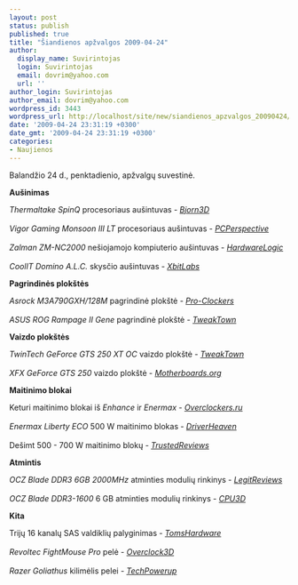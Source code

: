 ```yaml
---
layout: post
status: publish
published: true
title: "Šiandienos apžvalgos 2009-04-24"
author:
  display_name: Suvirintojas
  login: Suvirintojas
  email: dovrim@yahoo.com
  url: ''
author_login: Suvirintojas
author_email: dovrim@yahoo.com
wordpress_id: 3443
wordpress_url: http://localhost/site/new/siandienos_apzvalgos_20090424/
date: '2009-04-24 23:31:19 +0300'
date_gmt: '2009-04-24 23:31:19 +0300'
categories:
- Naujienos
---
```

<p>Balandžio 24 d., penktadienio, apžvalgų suvestinė.</p>
<p><b>Aušinimas</b></p>
<p><i>Thermaltake SpinQ</i> procesoriaus aušintuvas - <i><a class="ns" href="http://www.bjorn3d.com/read.php?cID=1546">Bjorn3D</a></i><br />
<br /><i>Vigor Gaming Monsoon III LT</i> procesoriaus aušintuvas - <i><a class="ns" href="http://www.pcper.com/article.php?aid=687">PCPerspective</a></i><br />
<br /><i>Zalman ZM-NC2000</i> nešiojamojo kompiuterio aušintuvas - <i><a class="ns" href="http://www.hardwarelogic.com/news/137/ARTICLE/6057/2009-04-24.html">HardwareLogic</a></i><br />
<br /><i>CoolIT Domino A.L.C.</i> skysčio aušintuvas - <i><a class="ns" href="http://www.xbitlabs.com/articles/coolers/display/coolit-domino-alc.html">XbitLabs</a></i></p>
<p><b>Pagrindinės plokštės</b></p>
<p><i>Asrock M3A790GXH/128M</i> pagrindinė plokštė - <i><a class="ns" href="http://www.pro-clockers.com/reviews/?id=166">Pro-Clockers</a></i><br />
<br /><i>ASUS ROG Rampage II Gene</i> pagrindinė plokštė - <i><a class="ns" href="http://www.tweaktown.com/reviews/2732/asus_rog_rampage_ii_gene_matx_x58_motherboard/index.html">TweakTown</a></i></p>
<p><b>Vaizdo plokštės</b></p>
<p><i>TwinTech GeForce GTS 250 XT OC</i> vaizdo plokštė - <i><a class="ns" href="http://www.tweaktown.com/reviews/2733/twintech_geforce_gts_250_xt_oc_1gb_graphics_card/index.html">TweakTown</a></i><br />
<br /><i>XFX GeForce GTS 250</i> vaizdo plokštė - <i><a class="ns" href="http://www.motherboards.org/reviews/hardware/1877_1.html">Motherboards.org</a></i></p>
<p><b>Maitinimo blokai</b></p>
<p>Keturi maitinimo blokai iš <i>Enhance</i> ir <i>Enermax</i> - <i><a class="ns" href="http://www.overclockers.ru/lab/32821.shtml">Overclockers.ru</a></i><br />
<br /><i>Enermax Liberty ECO</i> 500 W maitinimo blokas - <i><a class="ns" href="http://www.driverheaven.net/reviews.php?reviewid=762">DriverHeaven</a></i><br />
<br />Dešimt 500 - 700 W maitinimo blokų - <i><a class="ns" href="http://www.trustedreviews.com/peripherals/review/2009/04/24/500---700W-Power-Supply-Group-Test/p1">TrustedReviews</a></i></p>
<p><b>Atmintis</b></p>
<p><i>OCZ Blade DDR3 6GB 2000MHz</i> atminties modulių rinkinys - <i><a class="ns" href="http://www.legitreviews.com/article/956/1/">LegitReviews</a></i><br />
<br /><i>OCZ Blade DDR3-1600</i> 6 GB atminties modulių rinkinys - <i><a class="ns" href="http://www.cpu3d.com/review/7680-1/ocz-blade-triple-channel-ddr3-1600-6gb-kit/introduction.html">CPU3D</a></i></p>
<p><b>Kita</b></p>
<p>Trijų 16 kanalų SAS valdiklių palyginimas - <i><a class="ns" href="http://www.tomshardware.com/reviews/16-port-sas-controller,2249.html">TomsHardware</a></i><br />
<br /><i>Revoltec FightMouse Pro</i> pelė - <i><a class="ns" href="http://www.overclock3d.net/reviews.php?/input_devices/revoltec_fightmouse_pro/1">Overclock3D</a></i><br />
<br /><i>Razer Goliathus</i> kilimėlis pelei - <i><a class="ns" href="http://www.techpowerup.com/reviews/Razer/Goliathus/">TechPowerup</a></i><br /></p>
